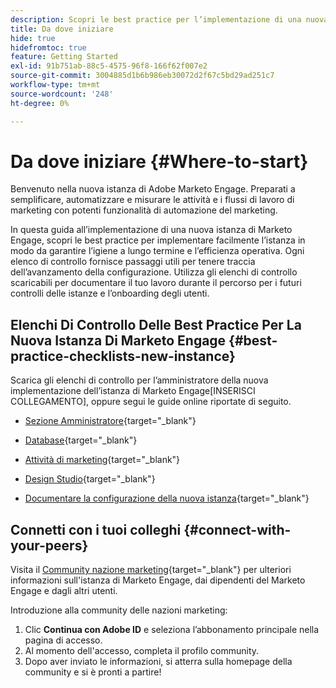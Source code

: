 ```yaml
---
description: Scopri le best practice per l’implementazione di una nuova istanza di Marketo Engage. Tenere traccia delle prestazioni ti aiuterà a ottenere il massimo dal Marketo Engage e a configurare l’istanza per l’igiene e l’efficienza a lungo termine. In qualità di nuovo amministratore che naviga in una nuova istanza, utilizza queste guide per rimanere concentrato e organizzato.
title: Da dove iniziare
hide: true
hidefromtoc: true
feature: Getting Started
exl-id: 91b751ab-88c5-4575-96f8-166f62f007e2
source-git-commit: 3004885d1b6b986eb30072d2f67c5bd29ad251c7
workflow-type: tm+mt
source-wordcount: '248'
ht-degree: 0%

---
```


# Da dove iniziare {#Where-to-start}

Benvenuto nella nuova istanza di Adobe Marketo Engage. Preparati a semplificare, automatizzare e misurare le attività e i flussi di lavoro di marketing con potenti funzionalità di automazione del marketing.

In questa guida all’implementazione di una nuova istanza di Marketo Engage, scopri le best practice per implementare facilmente l’istanza in modo da garantire l’igiene a lungo termine e l’efficienza operativa. Ogni elenco di controllo fornisce passaggi utili per tenere traccia dell’avanzamento della configurazione. Utilizza gli elenchi di controllo scaricabili per documentare il tuo lavoro durante il percorso per i futuri controlli delle istanze e l’onboarding degli utenti.

## Elenchi Di Controllo Delle Best Practice Per La Nuova Istanza Di Marketo Engage {#best-practice-checklists-new-instance}

Scarica gli elenchi di controllo per l’amministratore della nuova implementazione dell’istanza di Marketo Engage[INSERISCI COLLEGAMENTO], oppure segui le guide online riportate di seguito.

* [Sezione Amministratore](/help/marketo/getting-started-2/implementing-a-new-marketo-engage-instance/admin-section-checklist.md){target="_blank"}

* [Database](/help/marketo/getting-started-2/implementing-a-new-marketo-engage-instance/database-checklist.md){target="_blank"}

* [Attività di marketing](/help/marketo/getting-started-2/implementing-a-new-marketo-engage-instance/marketing-activities-checklist.md){target="_blank"}

* [Design Studio](/help/marketo/getting-started-2/implementing-a-new-marketo-engage-instance/design-studio-checklist.md){target="_blank"}

* [Documentare la configurazione della nuova istanza](/help/marketo/getting-started-2/implementing-a-new-marketo-engage-instance/document-your-setup.md){target="_blank"}

## Connetti con i tuoi colleghi {#connect-with-your-peers}

Visita il [Community nazione marketing](https://nation.marketo.com/){target="_blank"} per ulteriori informazioni sull&#39;istanza di Marketo Engage, dai dipendenti del Marketo Engage e dagli altri utenti.

Introduzione alla community delle nazioni marketing:

1. Clic **Continua con Adobe ID** e seleziona l’abbonamento principale nella pagina di accesso.
1. Al momento dell&#39;accesso, completa il profilo community.
1. Dopo aver inviato le informazioni, si atterra sulla homepage della community e si è pronti a partire!
